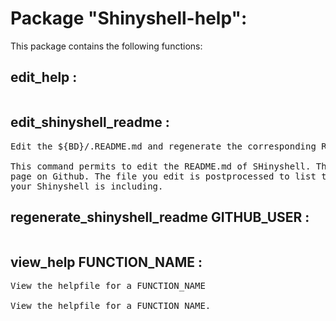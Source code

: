 # Package "Shinyshell-help":

This package contains the following functions:


## edit_help  :

<pre>
</pre>


## edit_shinyshell_readme  :

<pre>
Edit the ${BD}/.README.md and regenerate the corresponding README.md

This command permits to edit the README.md of SHinyshell. This one is the front
page on Github. The file you edit is postprocessed to list the packages that
your Shinyshell is including.
</pre>


## regenerate_shinyshell_readme GITHUB_USER :

<pre>
</pre>


## view_help FUNCTION_NAME :

<pre>
View the helpfile for a FUNCTION_NAME

View the helpfile for a FUNCTION_NAME. 
</pre>


